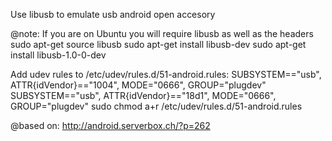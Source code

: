 Use libusb to emulate usb android open accesory

@note:
If you are on Ubuntu you will require libusb as well as the headers
sudo apt-get source libusb
sudo apt-get install libusb-dev
sudo apt-get install libusb-1.0-0-dev

Add udev rules to /etc/udev/rules.d/51-android.rules:
SUBSYSTEM=="usb", ATTR{idVendor}=="1004", MODE="0666", GROUP="plugdev"
SUBSYSTEM=="usb", ATTR{idVendor}=="18d1", MODE="0666", GROUP="plugdev" 
sudo chmod a+r /etc/udev/rules.d/51-android.rules
 
@based on:
http://android.serverbox.ch/?p=262
